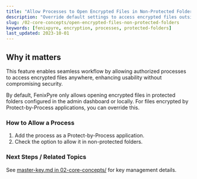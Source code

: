 ```yaml
---
title: "Allow Processes to Open Encrypted Files in Non-Protected Folders"
description: "Override default settings to access encrypted files outside protected folders in FenixPyre."
slug: /02-core-concepts/open-encrypted-files-non-protected-folders
keywords: [fenixpyre, encryption, processes, protected-folders]
last_updated: 2023-10-01
---
```


## Why it matters
This feature enables seamless workflow by allowing authorized processes to access encrypted files anywhere, enhancing usability without compromising security.

By default, FenixPyre only allows opening encrypted files in protected folders configured in the admin dashboard or locally. For files encrypted by Protect-by-Process applications, you can override this.

### How to Allow a Process
1. Add the process as a Protect-by-Process application.
2. Check the option to allow it in non-protected folders.

### Next Steps / Related Topics
See [master-key.md in 02-core-concepts/](../02-core-concepts/master-key.md) for key management details.
